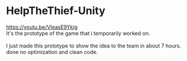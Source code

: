# HelpTheThief-Unity
https://youtu.be/VIeasE9Ykig </br>
It's the prototype of the game that i temporarily worked on.</br>  
I just made this prototype to show the idea to the team in about 7 hours.</br>
done no optimization and clean code. </br>


